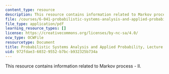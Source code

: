 ```yaml
---
content_type: resource
description: This resource contains information related to Markov process - II.
file: /courses/6-041-probabilistic-systems-analysis-and-applied-probability-fall-2010/972fdae360329552b7bcb932325b734a_MIT6_041F10_L17.pdf
file_type: application/pdf
learning_resource_types: []
license: https://creativecommons.org/licenses/by-nc-sa/4.0/
ocw_type: OCWFile
resourcetype: Document
title: Probabilistic Systems Analysis and Applied Probability, Lecture 17
uid: 972fdae3-6032-9552-b7bc-b932325b734a
---
```

This resource contains information related to Markov process - II.